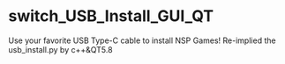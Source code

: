 # switch_USB_Install_GUI_QT
Use your favorite USB Type-C cable to install NSP Games!
Re-implied the usb_install.py by c++&QT5.8
